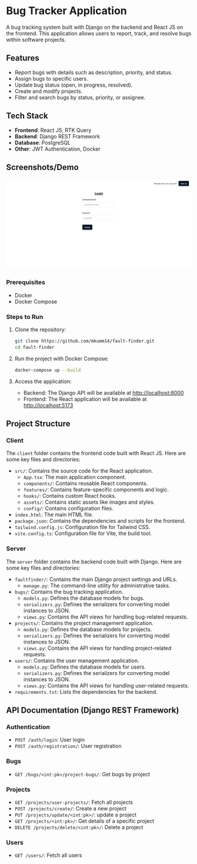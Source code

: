 # Bug Tracker Application

A bug tracking system built with Django on the backend and React JS on the frontend. This application allows users to report, track, and resolve bugs within software projects.

## Features
- Report bugs with details such as description, priority, and status.
- Assign bugs to specific users.
- Update bug status (open, in progress, resolved).
- Create and modify projects.
- Filter and search bugs by status, priority, or assignee.

## Tech Stack
- **Frontend**: React JS, RTK Query
- **Backend**: Django REST Framework
- **Database**: PostgreSQL
- **Other**: JWT Authentication, Docker

## Screenshots/Demo
![alt text](image.png)

### Prerequisites
- Docker
- Docker Compose

### Steps to Run

1. Clone the repository:
   ```bash
   git clone https://github.com/mkumm14/fault-finder.git
   cd fault-finder
   ```

2. Run the project with Docker Compose:
    ```bash
    docker-compose up --build
    ```

3. Access the application:
    - Backend: The Django API will be available at [http://localhost:8000](http://localhost:8000)
    - Frontend: The React application will be available at [http://localhost:5173](http://localhost:5173)

## Project Structure

### Client

The `client` folder contains the frontend code built with React JS. Here are some key files and directories:

- `src/`: Contains the source code for the React application.
  - `App.tsx`: The main application component.
  - `components/`: Contains reusable React components.
  - `features/`: Contains feature-specific components and logic.
  - `hooks/`: Contains custom React hooks.
  - `assets/`: Contains static assets like images and styles.
  - `config/`: Contains configuration files.
- `index.html`: The main HTML file.
- `package.json`: Contains the dependencies and scripts for the frontend.
- `tailwind.config.js`: Configuration file for Tailwind CSS.
- `vite.config.ts`: Configuration file for Vite, the build tool.

### Server

The `server` folder contains the backend code built with Django. Here are some key files and directories:

- `faultfinder/`: Contains the main Django project settings and URLs.
  - `manage.py`: The command-line utility for administrative tasks.
- `bugs/`: Contains the bug tracking application.
  - `models.py`: Defines the database models for bugs.
  - `serializers.py`: Defines the serializers for converting model instances to JSON.
  - `views.py`: Contains the API views for handling bug-related requests.
- `projects/`: Contains the project management application.
  - `models.py`: Defines the database models for projects.
  - `serializers.py`: Defines the serializers for converting model instances to JSON.
  - `views.py`: Contains the API views for handling project-related requests.
- `users/`: Contains the user management application.
  - `models.py`: Defines the database models for users.
  - `serializers.py`: Defines the serializers for converting model instances to JSON.
  - `views.py`: Contains the API views for handling user-related requests.
- `requirements.txt`: Lists the dependencies for the backend.

## API Documentation (Django REST Framework)

### Authentication
- `POST /auth/login`: User login
- `POST /auth/registration/`: User registration

### Bugs
- `GET /bugs/<int:pk>/project-bugs/`: Get bugs by project


### Projects
- `GET /projects/user-projects/`: Fetch all projects
- `POST /projects/create/`: Create a new project
- `PUT /projects/update/<int:pk>/`: update a project
- `GET /projects/<int:pk>/`: Get details of a specific project
- `DELETE /projects/delete/<int:pk>/`: Delete a project

### Users
- `GET /users/`: Fetch all users
